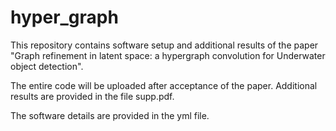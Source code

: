 # hyper_graph
This repository contains software setup and additional results of the paper "Graph refinement in latent space: a hypergraph convolution for Underwater object detection".


The entire code will be uploaded after acceptance of the paper. Additional results are provided in the file supp.pdf. 

The software details are provided in the yml file.
